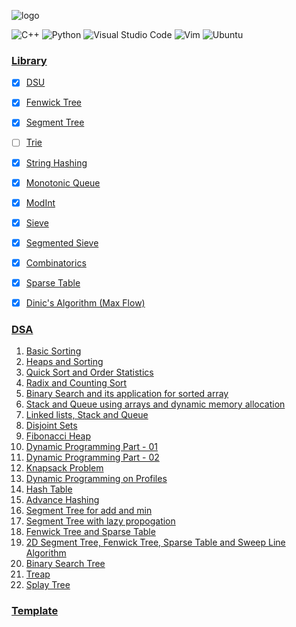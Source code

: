 ![logo](logo.png)

![C++](https://img.shields.io/badge/c++-%2300599C.svg?style=for-the-badge&logo=c%2B%2B&logoColor=white) ![Python](https://img.shields.io/badge/python-3670A0?style=for-the-badge&logo=python&logoColor=ffdd54) ![Visual Studio Code](https://img.shields.io/badge/Visual%20Studio%20Code-0078d7.svg?style=for-the-badge&logo=visual-studio-code&logoColor=white) ![Vim](https://img.shields.io/badge/VIM-%2311AB00.svg?style=for-the-badge&logo=vim&logoColor=white) ![Ubuntu](https://img.shields.io/badge/Ubuntu-E95420?style=for-the-badge&logo=ubuntu&logoColor=white)

### [Library](library)
- [x] [DSU](library/DSU.cpp)
- [x] [Fenwick Tree](library/Fenwick-Tree.cpp)
- [x] [Segment Tree](library/Segment-Tree.cpp)
- [ ] [Trie](library/Trie.cpp)
- [x] [String Hashing](library/String-Hashing.cpp)
- [x] [Monotonic Queue](library/Monotonic-Queue.cpp)
- [x] [ModInt](library/ModInt.cpp)
- [x] [Sieve](library/Sieve.cpp)
- [x] [Segmented Sieve](library/Segmented-Sieve.cpp)
- [x] [Combinatorics](library/PnC.cpp)
- [x] [Sparse Table](library/RMQ.cpp)
- [x] [Dinic's Algorithm (Max Flow)](library/Dinic.cpp)


### [DSA](dsa)
1. [Basic Sorting](dsa/01)
2. [Heaps and Sorting](dsa/02) 
3. [Quick Sort and Order Statistics](dsa/03)
4. [Radix and Counting Sort](dsa/04)
5. [Binary Search and its application for sorted array](dsa/05)
6. [Stack and Queue using arrays and dynamic memory allocation](dsa/06)
7. [Linked lists, Stack and Queue](dsa/07)
8. [Disjoint Sets](dsa/08)
9. [Fibonacci Heap](dsa/09) 
10. [Dynamic Programming Part - 01](dsa/10)
11. [Dynamic Programming Part - 02](dsa/11)
12. [Knapsack Problem](dsa/12)
13. [Dynamic Programming on Profiles](dsa/13)
14. [Hash Table](dsa/14)
15. [Advance Hashing](dsa/15)
16. [Segment Tree for add and min](dsa/16)
17. [Segment Tree with lazy propogation](dsa/17)
18. [Fenwick Tree and Sparse Table](dsa/18)
19. [2D Segment Tree, Fenwick Tree, Sparse Table and Sweep Line Algorithm](dsa/19)
20. [Binary Search Tree](dsa/20)
21. [Treap](dsa/21)
22. [Splay Tree](dsa/22)


### [Template](templates)